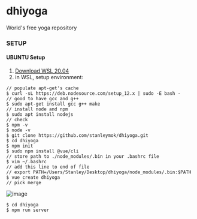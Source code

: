 # dhiyoga
World's free yoga repository

### SETUP

#### UBUNTU Setup
1. [Download WSL 20.04](https://www.microsoft.com/en-us/p/ubuntu-2004-lts/9n6svws3rx71?activetab=pivot:overviewtab)
2. in WSL, setup environment:
```
// populate apt-get's cache
$ curl -sL https://deb.nodesource.com/setup_12.x | sudo -E bash -
// good to have gcc and g++
$ sudo apt-get install gcc g++ make
// install node and npm
$ sudo apt install nodejs
// check 
$ npm -v 
$ node -v
$ git clone https://github.com/stanleymok/dhiyoga.git
$ cd dhiyoga
$ npm init
$ sudo npm install @vue/cli
// store path to ./node_modules/.bin in your .bashrc file
$ vim ~/.bashrc
// add this line to end of file
// export PATH=/Users/Stanley/Desktop/dhiyoga/node_modules/.bin:$PATH
$ vue create dhiyoga
// pick merge
```
![image](https://user-images.githubusercontent.com/43771723/115562138-c966c500-a2e8-11eb-9398-4db0fffd1897.png)
```
$ cd dhiyoga
$ npm run server
```
